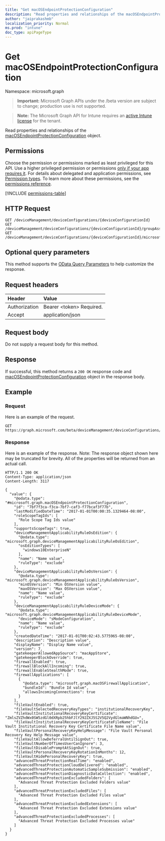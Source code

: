```yaml
---
title: "Get macOSEndpointProtectionConfiguration"
description: "Read properties and relationships of the macOSEndpointProtectionConfiguration object."
author: "jaiprakashmb"
localization_priority: Normal
ms.prod: "intune"
doc_type: apiPageType
---
```


# Get macOSEndpointProtectionConfiguration

Namespace: microsoft.graph

> **Important:** Microsoft Graph APIs under the /beta version are subject to change; production use is not supported.

> **Note:** The Microsoft Graph API for Intune requires an [active Intune license](https://go.microsoft.com/fwlink/?linkid=839381) for the tenant.

Read properties and relationships of the [macOSEndpointProtectionConfiguration](../resources/intune-deviceconfig-macosendpointprotectionconfiguration.md) object.

## Permissions
Choose the permission or permissions marked as least privileged for this API. Use a higher privileged permission or permissions [only if your app requires it](/graph/permissions-overview#best-practices-for-using-microsoft-graph-permissions). For details about delegated and application permissions, see [Permission types](/graph/permissions-overview#permission-types). To learn more about these permissions, see the [permissions reference](/graph/permissions-reference).

<!-- { "blockType": "permissions", "name": "intune_deviceconfig_macosendpointprotectionconfiguration_get" } -->
[!INCLUDE [permissions-table](../includes/permissions/intune-deviceconfig-macosendpointprotectionconfiguration-get-permissions.md)]

## HTTP Request
<!-- {
  "blockType": "ignored"
}
-->
``` http
GET /deviceManagement/deviceConfigurations/{deviceConfigurationId}
GET /deviceManagement/deviceConfigurations/{deviceConfigurationId}/groupAssignments/{deviceConfigurationGroupAssignmentId}/deviceConfiguration
GET /deviceManagement/deviceConfigurations/{deviceConfigurationId}/microsoft.graph.windowsDomainJoinConfiguration/networkAccessConfigurations/{deviceConfigurationId}
```

## Optional query parameters
This method supports the [OData Query Parameters](/graph/query-parameters) to help customize the response.

## Request headers
|Header|Value|
|:---|:---|
|Authorization|Bearer &lt;token&gt; Required.|
|Accept|application/json|

## Request body
Do not supply a request body for this method.

## Response
If successful, this method returns a `200 OK` response code and [macOSEndpointProtectionConfiguration](../resources/intune-deviceconfig-macosendpointprotectionconfiguration.md) object in the response body.

## Example

### Request
Here is an example of the request.
``` http
GET https://graph.microsoft.com/beta/deviceManagement/deviceConfigurations/{deviceConfigurationId}
```

### Response
Here is an example of the response. Note: The response object shown here may be truncated for brevity. All of the properties will be returned from an actual call.
``` http
HTTP/1.1 200 OK
Content-Type: application/json
Content-Length: 3117

{
  "value": {
    "@odata.type": "#microsoft.graph.macOSEndpointProtectionConfiguration",
    "id": "7bf7f3ca-f3ca-7bf7-caf3-f77bcaf3f77b",
    "lastModifiedDateTime": "2017-01-01T00:00:35.1329464-08:00",
    "roleScopeTagIds": [
      "Role Scope Tag Ids value"
    ],
    "supportsScopeTags": true,
    "deviceManagementApplicabilityRuleOsEdition": {
      "@odata.type": "microsoft.graph.deviceManagementApplicabilityRuleOsEdition",
      "osEditionTypes": [
        "windows10EnterpriseN"
      ],
      "name": "Name value",
      "ruleType": "exclude"
    },
    "deviceManagementApplicabilityRuleOsVersion": {
      "@odata.type": "microsoft.graph.deviceManagementApplicabilityRuleOsVersion",
      "minOSVersion": "Min OSVersion value",
      "maxOSVersion": "Max OSVersion value",
      "name": "Name value",
      "ruleType": "exclude"
    },
    "deviceManagementApplicabilityRuleDeviceMode": {
      "@odata.type": "microsoft.graph.deviceManagementApplicabilityRuleDeviceMode",
      "deviceMode": "sModeConfiguration",
      "name": "Name value",
      "ruleType": "exclude"
    },
    "createdDateTime": "2017-01-01T00:02:43.5775965-08:00",
    "description": "Description value",
    "displayName": "Display Name value",
    "version": 7,
    "gatekeeperAllowedAppSource": "macAppStore",
    "gatekeeperBlockOverride": true,
    "firewallEnabled": true,
    "firewallBlockAllIncoming": true,
    "firewallEnableStealthMode": true,
    "firewallApplications": [
      {
        "@odata.type": "microsoft.graph.macOSFirewallApplication",
        "bundleId": "Bundle Id value",
        "allowsIncomingConnections": true
      }
    ],
    "fileVaultEnabled": true,
    "fileVaultSelectedRecoveryKeyTypes": "institutionalRecoveryKey",
    "fileVaultInstitutionalRecoveryKeyCertificate": "ZmlsZVZhdWx0SW5zdGl0dXRpb25hbFJlY292ZXJ5S2V5Q2VydGlmaWNhdGU=",
    "fileVaultInstitutionalRecoveryKeyCertificateFileName": "File Vault Institutional Recovery Key Certificate File Name value",
    "fileVaultPersonalRecoveryKeyHelpMessage": "File Vault Personal Recovery Key Help Message value",
    "fileVaultAllowDeferralUntilSignOut": true,
    "fileVaultNumberOfTimesUserCanIgnore": 3,
    "fileVaultDisablePromptAtSignOut": true,
    "fileVaultPersonalRecoveryKeyRotationInMonths": 12,
    "fileVaultHidePersonalRecoveryKey": true,
    "advancedThreatProtectionRealTime": "enabled",
    "advancedThreatProtectionCloudDelivered": "enabled",
    "advancedThreatProtectionAutomaticSampleSubmission": "enabled",
    "advancedThreatProtectionDiagnosticDataCollection": "enabled",
    "advancedThreatProtectionExcludedFolders": [
      "Advanced Threat Protection Excluded Folders value"
    ],
    "advancedThreatProtectionExcludedFiles": [
      "Advanced Threat Protection Excluded Files value"
    ],
    "advancedThreatProtectionExcludedExtensions": [
      "Advanced Threat Protection Excluded Extensions value"
    ],
    "advancedThreatProtectionExcludedProcesses": [
      "Advanced Threat Protection Excluded Processes value"
    ]
  }
}
```
